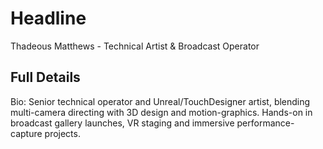 # Headline

Thadeous Matthews - Technical Artist & Broadcast Operator

## Full Details

Bio: Senior technical operator and Unreal/TouchDesigner artist, blending multi-camera directing with 3D design and motion-graphics. Hands-on in broadcast gallery launches, VR staging and immersive performance-capture projects.